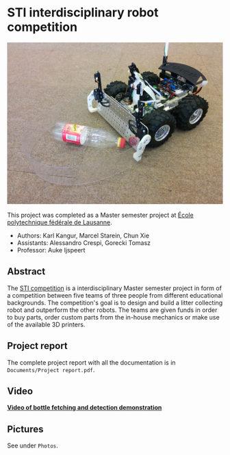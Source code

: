 # STI interdisciplinary robot competition

![Tokamak](Photos/2014-06-10%2014.18.47.jpg)

This project was completed as a Master semester project at [École polytechnique fédérale de Lausanne](http://www.epfl.ch).

* Authors: Karl Kangur, Marcel Starein, Chun Xie
* Assistants: Alessandro Crespi, Gorecki Tomasz
* Professor: Auke Ijspeert

## Abstract

The [STI competition](http://robot-competition.epfl.ch) is a interdisciplinary Master semester project in form of a competition between five teams of three people from different educational backgrounds. The competition's goal is to design and build a litter collecting robot and outperform the other robots. The teams are given funds in order to buy parts, order custom parts from the in-house mechanics or make use of the available 3D printers.

## Project report

The complete project report with all the documentation is in `Documents/Project report.pdf`.

## Video

[**Video of bottle fetching and detection demonstration**](https://www.youtube.com/watch?v=RZNW9JzXmiI)

## Pictures

See under `Photos`.